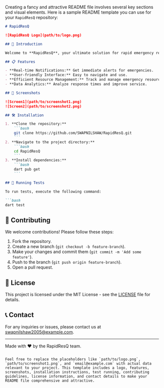 Creating a fancy and attractive README file involves several key sections and visual elements. Here is a sample README template you can use for your `RapidResQ` repository:

```markdown
# RapidResQ

![RapidResQ Logo](path/to/logo.png)

## 🚀 Introduction

Welcome to **RapidResQ**, your ultimate solution for rapid emergency responses. This application, built with Dart, aims to streamline and enhance the efficiency of emergency services.

## 📋 Features

- **Real-time Notifications:** Get immediate alerts for emergencies.
- **User-friendly Interface:** Easy to navigate and use.
- **Efficient Resource Management:** Track and manage emergency resources effectively.
- **Data Analytics:** Analyze response times and improve service.

## 🎨 Screenshots

![Screen1](path/to/screenshot1.png)
![Screen2](path/to/screenshot2.png)

## 🛠️ Installation

1. **Clone the repository:**
    ```bash
    git clone https://github.com/SWAPNILSHAW/RapidResQ.git
    ```
2. **Navigate to the project directory:**
    ```bash
    cd RapidResQ
    ```
3. **Install dependencies:**
    ```bash
    dart pub get
    ```

## 🧪 Running Tests

To run tests, execute the following command:

```bash
dart test
```

## 🤝 Contributing

We welcome contributions! Please follow these steps:

1. Fork the repository.
2. Create a new branch (`git checkout -b feature-branch`).
3. Make your changes and commit them (`git commit -m 'Add some feature'`).
4. Push to the branch (`git push origin feature-branch`).
5. Open a pull request.

## 📄 License

This project is licensed under the MIT License - see the [LICENSE](LICENSE) file for details.

## 📞 Contact

For any inquiries or issues, please contact us at [swapnilshaw2005@example.com](mailto:swapnilshaw2005@example.com).

---

Made with ❤️ by the RapidResQ team.
```

Feel free to replace the placeholders like `path/to/logo.png`, `path/to/screenshot1.png`, and `email@example.com` with actual data relevant to your project. This template includes a logo, features, screenshots, installation instructions, test running, contributing guidelines, license information, and contact details to make your README file comprehensive and attractive.
